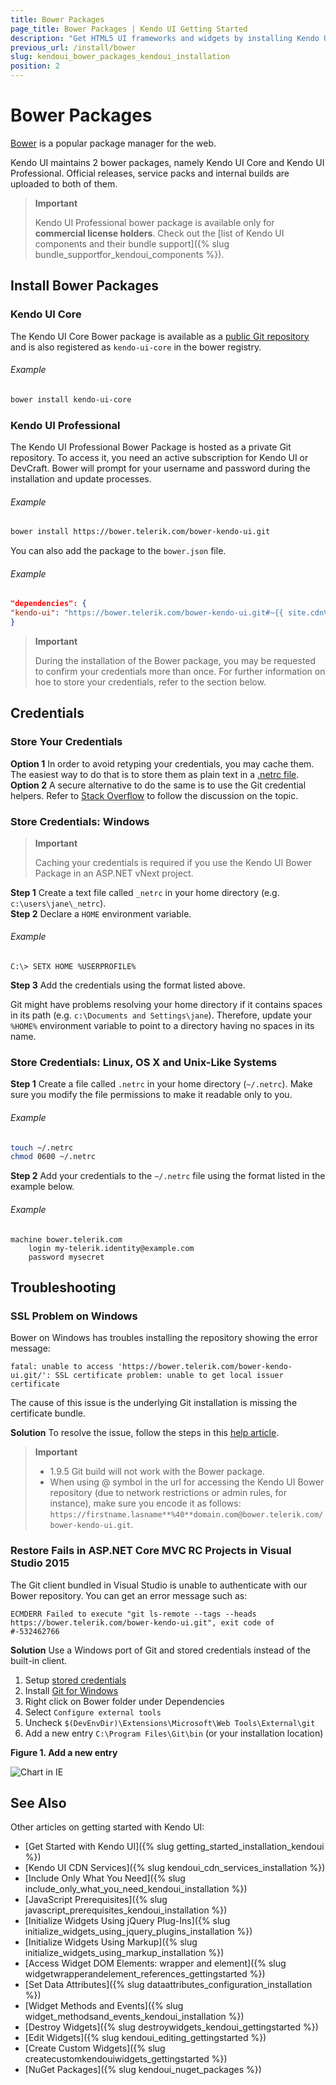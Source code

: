 ```yaml
---
title: Bower Packages
page_title: Bower Packages | Kendo UI Getting Started
description: "Get HTML5 UI frameworks and widgets by installing Kendo UI Professional or Kendo UI Core bower package."
previous_url: /install/bower
slug: kendoui_bower_packages_kendoui_installation
position: 2
---
```


# Bower Packages

[Bower](http://bower.io/) is a popular package manager for the web.

Kendo UI maintains 2 bower packages, namely Kendo UI Core and Kendo UI Professional. Official releases, service packs and internal builds are uploaded to both of them.

> **Important**
>  
> Kendo UI Professional bower package is available only for **commercial license holders**. Check out the [list of Kendo UI components and their bundle support]({% slug bundle_supportfor_kendoui_components %}).

## Install Bower Packages

### Kendo UI Core

The Kendo UI Core Bower package is available as a [public Git repository](https://github.com/kendo-labs/bower-kendo-ui) and is also registered as `kendo-ui-core` in the bower registry.

###### Example

```sh
bower install kendo-ui-core
```

### Kendo UI Professional

The Kendo UI Professional Bower Package is hosted as a private Git repository. To access it, you need an active subscription for Kendo UI or DevCraft.
Bower will prompt for your username and password during the installation and update processes.

###### Example

```sh
bower install https://bower.telerik.com/bower-kendo-ui.git
```

You can also add the package to the `bower.json` file.

###### Example

```json
"dependencies": {
"kendo-ui": "https://bower.telerik.com/bower-kendo-ui.git#~{{ site.cdnVersion }}"
}
```

> **Important**  
>
> During the installation of the Bower package, you may be requested to confirm your credentials more than once. For further information on hoe to store your credentials, refer to the section below.

## Credentials

### Store Your Credentials

**Option 1** In order to avoid retyping your credentials, you may cache them. The easiest way to do that is to store them as plain text in a [.netrc file](http://www.mavetju.org/unix/netrc.php).
**Option 2** A secure alternative to do the same is to use the Git credential helpers. Refer to [Stack Overflow](http://stackoverflow.com/questions/5343068/is-there-a-way-to-skip-password-typing-when-using-https-github) to follow the discussion on the topic.

### Store Credentials: Windows

> **Important**  
>
> Caching your credentials is required if you use the Kendo UI Bower Package in an ASP.NET vNext project.

**Step 1** Create a text file called `_netrc` in your home directory (e.g. `c:\users\jane\_netrc`).  
**Step 2** Declare a `HOME` environment variable.

###### Example

```
C:\> SETX HOME %USERPROFILE%
```

**Step 3** Add the credentials using the format listed above.

Git might have problems resolving your home directory if it contains spaces in its path (e.g. `c:\Documents and Settings\jane`). Therefore, update your `%HOME%` environment variable to point to a directory having no spaces in its name.

### Store Credentials: Linux, OS X and Unix-Like Systems

**Step 1** Create a file called `.netrc` in your home directory (`~/.netrc`). Make sure you modify the file permissions to make it readable only to you.

###### Example

```sh
touch ~/.netrc
chmod 0600 ~/.netrc
```

**Step 2** Add your credentials to the `~/.netrc` file using the format listed in the example below.

###### Example

```
machine bower.telerik.com
    login my-telerik.identity@example.com
    password mysecret
```

## Troubleshooting

### SSL Problem on Windows

Bower on Windows has troubles installing the repository showing the error message:

```
fatal: unable to access 'https://bower.telerik.com/bower-kendo-ui.git/': SSL certificate problem: unable to get local issuer certificate
```

The cause of this issue is the underlying Git installation is missing the certificate bundle.

**Solution** To resolve the issue, follow the steps in this [help article](http://blogs.msdn.com/b/phkelley/archive/2014/01/20/adding-a-corporate-or-self-signed-certificate-authority-to-git-exe-s-store.aspx).

> **Important**  
> * 1.9.5 Git build will not work with the Bower package.
> * When using @ symbol in the url for accessing the Kendo UI Bower repository (due to network restrictions or admin rules, for instance), make sure you encode it as follows: `https://firstname.lasname**%40**domain.com@bower.telerik.com/bower-kendo-ui.git`.

### Restore Fails in ASP.NET Core MVC RC Projects in Visual Studio 2015

The Git client bundled in Visual Studio is unable to authenticate with our Bower repository. You can get an error message such as:

```
ECMDERR Failed to execute "git ls-remote --tags --heads https://bower.telerik.com/bower-kendo-ui.git", exit code of #-532462766
```

**Solution** Use a Windows port of Git and stored credentials instead of the built-in client.

1. Setup [stored credentials](#store-credentials-windows)
1. Install [Git for Windows](https://git-for-windows.github.io/)
1. Right click on Bower folder under Dependencies
1. Select `Configure external tools`
1. Uncheck `$(DevEnvDir)\Extensions\Microsoft\Web Tools\External\git`
1. Add a new entry `C:\Program Files\Git\bin` (or your installation location)

**Figure 1. Add a new entry**

![Chart in IE](/images/vs2015-external-tools.png)

## See Also

Other articles on getting started with Kendo UI:

* [Get Started with Kendo UI]({% slug getting_started_installation_kendoui %})
* [Kendo UI CDN Services]({% slug kendoui_cdn_services_installation %})
* [Include Only What You Need]({% slug include_only_what_you_need_kendoui_installation %})
* [JavaScript Prerequisites]({% slug javascript_prerequisites_kendoui_installation %})
* [Initialize Widgets Using jQuery Plug-Ins]({% slug initialize_widgets_using_jquery_plugins_installation %})
* [Initialize Widgets Using Markup]({% slug initialize_widgets_using_markup_installation %})
* [Access Widget DOM Elements: wrapper and element]({% slug widgetwrapperandelement_references_gettingstarted %})
* [Set Data Attributes]({% slug dataattributes_configuration_installation %})
* [Widget Methods and Events]({% slug widget_methodsand_events_kendoui_installation %})
* [Destroy Widgets]({% slug destroywidgets_kendoui_gettingstarted %})
* [Edit Widgets]({% slug kendoui_editing_gettingstarted %})
* [Create Custom Widgets]({% slug createcustomkendouiwidgets_gettingstarted %})
* [NuGet Packages]({% slug kendoui_nuget_packages %})

